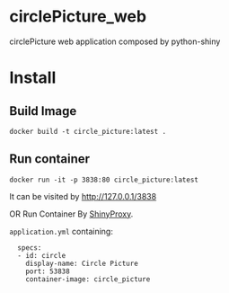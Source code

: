 # circlePicture_web
circlePicture web application composed by python-shiny

# Install 
## Build Image 
```
docker build -t circle_picture:latest .
```
## Run container
```
docker run -it -p 3838:80 circle_picture:latest
```

It can be visited by http://127.0.0.1/3838

OR Run Container By [ShinyProxy](https://github.com/openanalytics/shinyproxy-shiny-for-python-demo).

`application.yml` containing:

```
  specs:
  - id: circle
    display-name: Circle Picture
    port: 53838
    container-image: circle_picture
```
